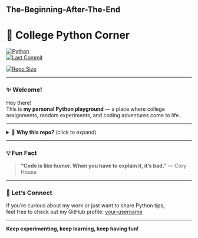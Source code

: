 ## The-Beginning-After-The-End

# 🐍 College Python Corner

[![Python](https://img.shields.io/badge/python-3.x-blue?logo=python)](https://www.python.org/)  
[![Last Commit](https://img.shields.io/github/last-commit/raz-x/The-End?color=green&logo=github)](https://github.com/raz-x/The-End)

[![Repo Size](https://img.shields.io/github/repo-size/raz-x/The-End?color=purple)](https://github.com/raz-x/The-End)

---

### ✨ Welcome!

Hey there!  
This is **my personal Python playground** — a place where college assignments, random experiments, and coding adventures come to life.

---

<details>
<summary>🌱 <b>Why this repo?</b> (click to expand)</summary>

- To track my coding progress over time  
- To experiment with Python concepts beyond the classroom  
- To have a dedicated space for messy, imperfect, but meaningful code

</details>

---

### 💡 Fun Fact

> **“Code is like humor. When you have to explain it, it’s bad.”** — Cory House

---

### 🚀 Let’s Connect

If you’re curious about my work or just want to share Python tips,  
feel free to check out my GitHub profile: [your-username](https://github.com/raz-x)

---

**Keep experimenting, keep learning, keep having fun!**
